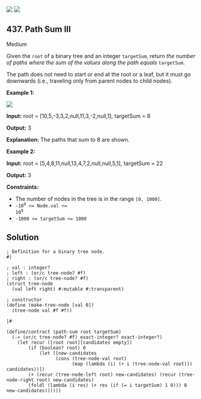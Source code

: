 [![](https://img.shields.io/github/stars/javadev/LeetCode-in-All?label=Stars&style=flat-square)](https://github.com/javadev/LeetCode-in-All)
[![](https://img.shields.io/github/forks/javadev/LeetCode-in-All?label=Fork%20me%20on%20GitHub%20&style=flat-square)](https://github.com/javadev/LeetCode-in-All/fork)

## 437\. Path Sum III

Medium

Given the `root` of a binary tree and an integer `targetSum`, return _the number of paths where the sum of the values along the path equals_ `targetSum`.

The path does not need to start or end at the root or a leaf, but it must go downwards (i.e., traveling only from parent nodes to child nodes).

**Example 1:**

![](https://assets.leetcode.com/uploads/2021/04/09/pathsum3-1-tree.jpg)

**Input:** root = [10,5,-3,3,2,null,11,3,-2,null,1], targetSum = 8

**Output:** 3

**Explanation:** The paths that sum to 8 are shown.

**Example 2:**

**Input:** root = [5,4,8,11,null,13,4,7,2,null,null,5,1], targetSum = 22

**Output:** 3

**Constraints:**

*   The number of nodes in the tree is in the range `[0, 1000]`.
*   <code>-10<sup>9</sup> <= Node.val <= 10<sup>9</sup></code>
*   `-1000 <= targetSum <= 1000`

## Solution

```racket
; Definition for a binary tree node.
#|

; val : integer?
; left : (or/c tree-node? #f)
; right : (or/c tree-node? #f)
(struct tree-node
  (val left right) #:mutable #:transparent)

; constructor
(define (make-tree-node [val 0])
  (tree-node val #f #f))

|#

(define/contract (path-sum root targetSum)
  (-> (or/c tree-node? #f) exact-integer? exact-integer?)
    (let recur ([root root][candidates empty])
        (if (boolean? root) 0
            (let ([new-candidates 
                  (cons (tree-node-val root)
                        (map (lambda (i) (+ i (tree-node-val root))) candidates))])
        (+ (recur (tree-node-left root) new-candidates) (recur (tree-node-right root) new-candidates)
        (foldl (lambda (i res) (+ res (if (= i targetSum) 1 0))) 0 new-candidates))))))
```